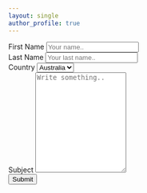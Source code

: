 ```yaml
---
layout: single
author_profile: true
---
```



<div class="container">
  <form action="/">
    <label for="fname">First Name</label>
    <input type="text" id="fname" name="firstname" placeholder="Your name..">
    <br>
    <label for="lname">Last Name</label>
    <input type="text" id="lname" name="lastname" placeholder="Your last name..">
    <br>
    <label for="country">Country</label>
    <select id="country" name="country">
      <option value="australia">Australia</option>
      <option value="canada">Canada</option>
      <option value="usa">USA</option>
    </select>
    <br>
    <label for="subject">Subject</label>
    <textarea id="subject" name="subject" placeholder="Write something.." style="height:200px"></textarea>
    <br>
    <input type="submit" value="Submit">
  </form>
</div>

